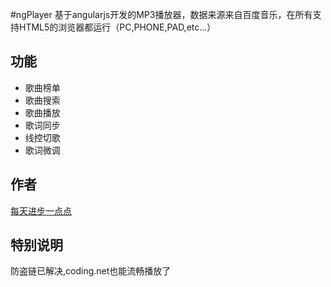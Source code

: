 #ngPlayer
基于angularjs开发的MP3播放器，数据来源来自百度音乐，在所有支持HTML5的浏览器都运行（PC,PHONE,PAD,etc...）
## 功能
+ 歌曲榜单
+ 歌曲搜索
+ 歌曲播放
+ 歌词同步
+ 线控切歌
+ 歌词微调

## 作者
[每天进步一点点](http://www.ddhigh.com)
## 特别说明
防盗链已解决,coding.net也能流畅播放了
